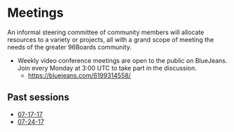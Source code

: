 # Meetings

An informal steering committee of community members will allocate resources to a variety or projects, all with a grand scope of meeting the needs of the greater 96Boards community.

- Weekly video conference meetings are open to the public on BlueJeans. Join every Monday at 3:00 UTC to take part in the discussion.
   - https://bluejeans.com/6199314558/

## Past sessions

- [07-17-17](07-17-17.md)
- [07-24-17](07-17-17.md)

